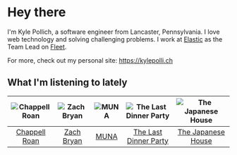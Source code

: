 # Hey there


I'm Kyle Pollich, a software engineer from Lancaster, Pennsylvania. I love web technology and solving challenging problems.
I work at [Elastic](https://www.elastic.co/) as the Team Lead on [Fleet](https://www.elastic.co/guide/en/fleet/current/fleet-overview.html).

For more, check out my personal site: https://kylepolli.ch

## What I'm listening to lately

<!-- begin artists -->
  |![Chappell Roan](https://i.scdn.co/image/ab6761610000f178cde5a0d57c1b79de5fce6bee)|![Zach Bryan](https://i.scdn.co/image/ab6761610000f1784fd54df35bfcfa0fc9fc2da7)|![MUNA](https://i.scdn.co/image/ab6761610000f1781a15779c2371bcc33acbffa7)|![The Last Dinner Party](https://i.scdn.co/image/ab6761610000f178afd7c75f1089268174116f32)|![The Japanese House](https://i.scdn.co/image/ab6761610000f1788de9980dfb508eede9e2fc46)|
  |:---:|:---:|:---:|:---:|:---:|
  |[Chappell Roan](https://open.spotify.com/artist/7GlBOeep6PqTfFi59PTUUN)|[Zach Bryan](https://open.spotify.com/artist/40ZNYROS4zLfyyBSs2PGe2)|[MUNA](https://open.spotify.com/artist/6xdRb2GypJ7DqnWAI2mHGn)|[The Last Dinner Party](https://open.spotify.com/artist/5SHgclK1ZpTdfdAmXW7J6s)|[The Japanese House](https://open.spotify.com/artist/3IunaFjvNKj98JW89JYv9u)|
<!-- end artists -->
